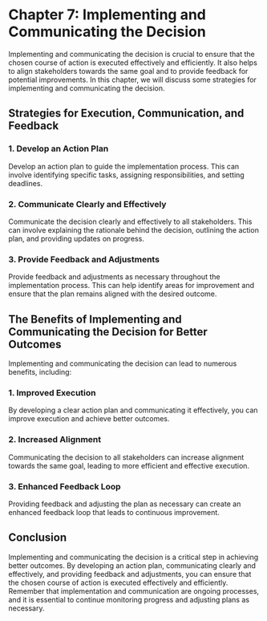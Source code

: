 Chapter 7: Implementing and Communicating the Decision
======================================================

Implementing and communicating the decision is crucial to ensure that the chosen course of action is executed effectively and efficiently. It also helps to align stakeholders towards the same goal and to provide feedback for potential improvements. In this chapter, we will discuss some strategies for implementing and communicating the decision.

Strategies for Execution, Communication, and Feedback
-----------------------------------------------------

### 1. Develop an Action Plan

Develop an action plan to guide the implementation process. This can involve identifying specific tasks, assigning responsibilities, and setting deadlines.

### 2. Communicate Clearly and Effectively

Communicate the decision clearly and effectively to all stakeholders. This can involve explaining the rationale behind the decision, outlining the action plan, and providing updates on progress.

### 3. Provide Feedback and Adjustments

Provide feedback and adjustments as necessary throughout the implementation process. This can help identify areas for improvement and ensure that the plan remains aligned with the desired outcome.

The Benefits of Implementing and Communicating the Decision for Better Outcomes
-------------------------------------------------------------------------------

Implementing and communicating the decision can lead to numerous benefits, including:

### 1. Improved Execution

By developing a clear action plan and communicating it effectively, you can improve execution and achieve better outcomes.

### 2. Increased Alignment

Communicating the decision to all stakeholders can increase alignment towards the same goal, leading to more efficient and effective execution.

### 3. Enhanced Feedback Loop

Providing feedback and adjusting the plan as necessary can create an enhanced feedback loop that leads to continuous improvement.

Conclusion
----------

Implementing and communicating the decision is a critical step in achieving better outcomes. By developing an action plan, communicating clearly and effectively, and providing feedback and adjustments, you can ensure that the chosen course of action is executed effectively and efficiently. Remember that implementation and communication are ongoing processes, and it is essential to continue monitoring progress and adjusting plans as necessary.
